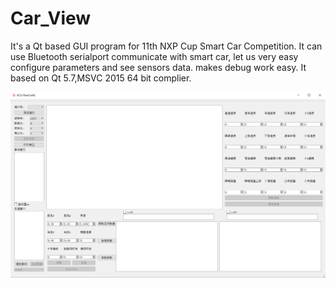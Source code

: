 # Car_View

It's a Qt based GUI program for 11th NXP Cup Smart Car Competition. It can use Bluetooth serialport communicate with smart car, let us very easy configure parameters and see sensors data. makes debug work easy. It based on Qt 5.7,MSVC 2015 64 bit complier.

![View](SCU11th.PNG)
